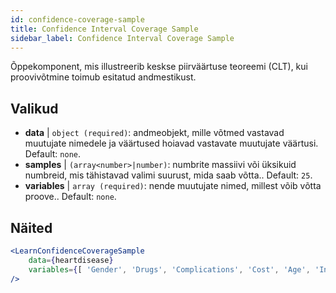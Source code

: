 ```yaml
---
id: confidence-coverage-sample
title: Confidence Interval Coverage Sample
sidebar_label: Confidence Interval Coverage Sample
---
```


Õppekomponent, mis illustreerib keskse piirväärtuse teoreemi (CLT), kui proovivõtmine toimub esitatud andmestikust.

## Valikud

* __data__ | `object (required)`: andmeobjekt, mille võtmed vastavad muutujate nimedele ja väärtused hoiavad vastavate muutujate väärtusi. Default: `none`.
* __samples__ | `(array<number>|number)`: numbrite massiivi või üksikuid numbreid, mis tähistavad valimi suurust, mida saab võtta.. Default: `25`.
* __variables__ | `array (required)`: nende muutujate nimed, millest võib võtta proove.. Default: `none`.


## Näited

```jsx live
<LearnConfidenceCoverageSample 
    data={heartdisease} 
    variables={[ 'Gender', 'Drugs', 'Complications', 'Cost', 'Age', 'Interventions', 'ERVisit', 'Comorbidities', 'Duration' ]}
/>
```

